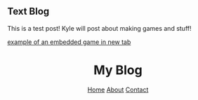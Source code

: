 ## Text Blog 

This is a test post!
Kyle will post about making games and stuff!

<a href="https://kylelynn.itch.io/gondola-gallery-2023" target="_blank">example of an embedded game in new tab</a> 



<head>
    <body>
        <header>
            <div class="container">
            <h1>My Blog</h1>
            <nav>
                <a href="#">Home</a>
                <a href="#">About</a>
                <a href="#">Contact</a>
            </nav>
        </header>
    </body>
</head>